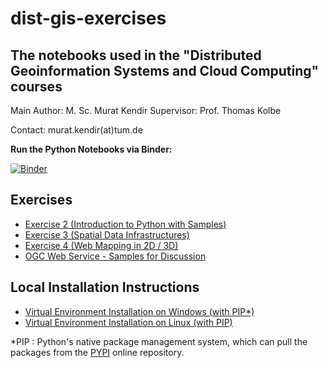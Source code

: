 # dist-gis-exercises

## The notebooks used in the "Distributed Geoinformation Systems and Cloud Computing" courses

Main Author: M. Sc. Murat Kendir
Supervisor: Prof. Thomas Kolbe

Contact: murat.kendir(at)tum.de

**Run the Python Notebooks via Binder:**

[![Binder](https://mybinder.org/badge_logo.svg)](https://mybinder.org/v2/gh/muratkendir/dist-gis-exercises/main)

## Exercises

- [Exercise 2 (Introduction to Python with Samples)](docs/exercise2.md)
- [Exercise 3 (Spatial Data Infrastructures)](docs/exercise3.md)
- [Exercise 4 (Web Mapping in 2D / 3D)](docs/exercise4.md)
- [OGC Web Service - Samples for Discussion](docs/samples_for_discussion.md)

## Local Installation Instructions

- [Virtual Environment Installation on Windows \(with PIP*\)](docs/install_w_pip_on_win.md)
- [Virtual Environment Installation on Linux \(with PIP\)](docs/install_w_pip_on_lnx.md)

*PIP : Python's native package management system, which can pull the packages from the [PYPI](https://pypi.org/) online repository.
